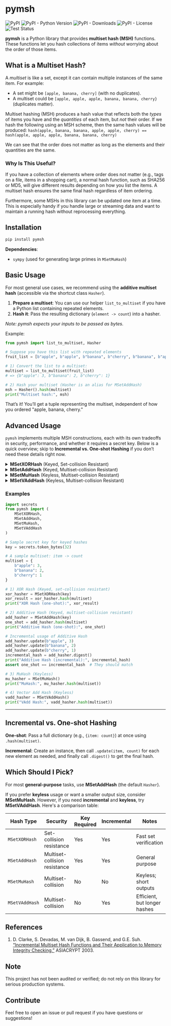 # pymsh

<p>
   <img alt="PyPI" src="https://img.shields.io/pypi/v/pymsh?color=blue">
   <img alt="PyPI - Python Version" src="https://img.shields.io/pypi/pyversions/pymsh">
   <img alt="PyPI - Downloads" src="https://img.shields.io/pypi/dm/pymsh">
   <img alt="PyPI - License" src="https://img.shields.io/pypi/l/pymsh?label=license">
   <img alt="Test Status" src="https://github.com/cgshep/pymsh/actions/workflows/python-package.yml/badge.svg">
</p>

**pymsh** is a Python library that provides **multiset hash (MSH)** functions. These functions let you hash collections of items _without_ worrying about the order of those items.

## What is a Multiset Hash?

A _multiset_ is like a set, except it can contain multiple instances of the same item. For example:
- A set might be `[apple, banana, cherry]` (with no duplicates).
- A multiset could be `[apple, apple, apple, banana, banana, cherry}` (duplicates matter).

Multiset hashing (MSH) produces a hash value that reflects both the _types_ of items you have and the _quantities_ of each item, but _not_ their order. If we hash the following using an MSH scheme, then the same hash values will be produced: `hash(apple, banana, banana, apple, apple, cherry) == hash(apple, apple, apple, banana, banana, cherry)` 

We can see that the order does not matter as long as the elements and their quantities are the same.

### Why Is This Useful?

If you have a collection of elements where order does not matter (e.g., tags on a file, items in a shopping cart), a normal hash function, such as SHA256 or MD5, will give different results depending on how you list the items. A multiset hash ensures the same final hash regardless of item ordering.

Furthermore, some MSHs in this library can be updated one item at a time. This is especially handy if you handle large or streaming data and want to maintain a running hash without reprocessing everything.

## Installation

```bash
pip install pymsh
```

**Dependencies**:
- `sympy` (used for generating large primes in `MSetMuHash`)


## Basic Usage

For most general use cases, we recommend using the **additive multiset hash** (accessible via the shortcut class `Hasher`).

1. **Prepare a multiset**: You can use our helper `list_to_multiset` if you have a Python list containing repeated elements.
2. **Hash it**: Pass the resulting dictionary (`element -> count`) into a hasher.

*Note: pymsh expects your inputs to be passed as bytes.*

Example:
```python
from pymsh import list_to_multiset, Hasher

# Suppose you have this list with repeated elements
fruit_list = [b"apple", b"apple", b"banana", b"cherry", b"banana", b"apple"]

# 1) Convert the list to a multiset:
multiset = list_to_multiset(fruit_list)
# => {b"apple": 3, b"banana": 2, b"cherry": 1}

# 2) Hash your multiset (Hasher is an alias for MSetAddHash)
msh = Hasher().hash(multiset)
print("Multiset hash:", msh)
```

That’s it! You’ll get a tuple representing the multiset, independent of how you ordered "apple, banana, cherry."

## Advanced Usage

`pymsh` implements multiple MSH constructions, each with its own tradeoffs in security, performance, and whether it requires a secret key. Below is a quick overview; skip to **Incremental vs. One-shot Hashing** if you don’t need these details right now.


<details>
<summary><strong>MSetXORHash</strong> (Keyed, Set-collision Resistant)</summary>

- **What it does**: A keyed hash using XOR operations internally.
- **Best for**: Cases where you only need to detect changes in the set of items (ignores the exact count of each item, though).
- **Supports incremental hashing?**: Yes.
- **Uses a secret key**: Yes.
- It is **NOT** multiset collision-resistant; if some of your elements repeat, then the same hash values may be produced for different orderings.
</details>


<details>
<summary><strong>MSetAddHash</strong> (Keyed, Multiset-collision Resistant)</summary>

- **What it does**: Uses an additive approach under a secret key to ensure that different multisets produce distinct hashes.
- **Best for**: Most general-purpose scenarios. This is the same as the default `Hasher` class.
- **Supports incremental hashing?**: Yes.
- **Uses a secret key**: Yes.
</details>

<details>
<summary><strong>MSetMuHash</strong> (Keyless, Multiset-collision Resistant)</summary>

- **What it does**: Uses multiplication in a finite field (large prime modulus).
- **Best for**: Keyless scenarios with a short output size. Good when you want collision resistance without managing keys.
- **Supports incremental hashing?**: No.
- **Uses a secret key**: No.
</details>

<details>
<summary><strong>MSetVAddHash</strong> (Keyless, Multiset-collision Resistant)</summary>

- **What it does**: Uses vector addition space.
- **Best for**: Keyless scenarios with incremental updates; yields a larger hash compared to MuHash, but often simpler to handle incrementally.
- **Supports incremental hashing?**: Yes.
- **Requires a Key**: No.
</details>

### Examples

```python
import secrets
from pymsh import (
    MSetXORHash,
    MSetAddHash,
    MSetMuHash,
    MSetVAddHash
)

# Sample secret key for keyed hashes
key = secrets.token_bytes(32)

# A sample multiset: item -> count
multiset = {
    b"apple": 3,
    b"banana": 2,
    b"cherry": 1
}

# 1) XOR Hash (Keyed, set-collision resistant)
xor_hasher = MSetXORHash(key)
xor_result = xor_hasher.hash(multiset)
print("XOR Hash (one-shot):", xor_result)

# 2) Additive Hash (Keyed, multiset-collision resistant)
add_hasher = MSetAddHash(key)
one_shot = add_hasher.hash(multiset)
print("Additive Hash (one-shot):", one_shot)

# Incremental usage of Additive Hash
add_hasher.update(b"apple", 3)
add_hasher.update(b"banana", 2)
add_hasher.update(b"cherry", 1)
incremental_hash = add_hasher.digest()
print("Additive Hash (incremental):", incremental_hash)
assert one_shot == incremental_hash  # They should match

# 3) MuHash (Keyless)
mu_hasher = MSetMuHash()
print("MuHash:", mu_hasher.hash(multiset))

# 4) Vector Add Hash (Keyless)
vadd_hasher = MSetVAddHash()
print("VAdd Hash:", vadd_hasher.hash(multiset))
```

---

## Incremental vs. One-shot Hashing

**One‐shot**: Pass a full dictionary (e.g., `{item: count}`) at once using `.hash(multiset)`.

**Incremental**: Create an instance, then call `.update(item, count)` for each new element as needed, and finally call `.digest()` to get the final hash.

## Which Should I Pick?

For most **general-purpose** tasks, use **MSetAddHash** (the default `Hasher`).

If you prefer **keyless** usage or want a smaller output size, consider **MSetMuHash**. However, if you need **incremental** and **keyless**, try **MSetVAddHash**. Here's a comparison table:

| Hash Type       | Security          | Key Required | Incremental | Notes                        |
|-----------------|-------------------|--------------|-------------|------------------------------|
| `MSetXORHash`   | Set-collision resistance    | Yes          | Yes         | Fast set verification        |
| `MSetAddHash`   | Multiset-collision resistance | Yes          | Yes         | General purpose              |
| `MSetMuHash`    | Multiset-collision| No           | No          | Keyless; short outputs       |
| `MSetVAddHash`  | Multiset-collision| No           | Yes         | Efficient, but longer hashes |


## References

1. D. Clarke, S. Devadas, M. van Dijk, B. Gassend, and G.E. Suh. [“Incremental Multiset Hash Functions and Their Application to Memory Integrity Checking,”](https://www.iacr.org/cryptodb/data/paper.php?pubkey=151) ASIACRYPT 2003.

## Note
This project has not been audited or verified; do not rely on this library for serious production systems.

## Contribute

Feel free to open an issue or pull request if you have questions or suggestions!

